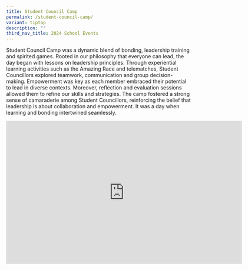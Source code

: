```yaml
---
title: Student Council Camp
permalink: /student-council-camp/
variant: tiptap
description: ""
third_nav_title: 2024 School Events
---
```

<p>Student Council Camp was a dynamic blend of bonding, leadership training
and spirited games. Rooted in our philosophy that everyone can lead, the
day began with lessons on leadership principles. Through experiential learning
activities such as the Amazing Race and telematches, Student Councillors
explored teamwork, communication and group decision-making. Empowerment
was key as each member embraced their potential to lead in diverse contexts.
Moreover, reflection and evaluation sessions allowed them to refine our
skills and strategies. The camp fostered a strong sense of camaraderie
among Student Councillors, reinforcing the belief that leadership is about
collaboration and empowerment. It was a day when learning and bonding intertwined
seamlessly.</p>
<div class="iframe-wrapper">
<iframe height="389" width="640" allowfullscreen="true" frameborder="0" src="https://docs.google.com/presentation/d/e/2PACX-1vTH8UZk89BV_lgitEisRnxvwwX-F0OSbKgCMLb0Ryc04ykOmOT1HZWLjEh6vtd8Pg/embed?start=true&amp;loop=true&amp;delayms=3000"></iframe>
</div>
<p></p>